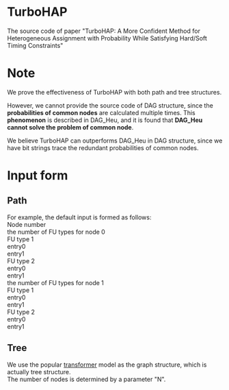 # TurboHAP
The source code of paper "TurboHAP: A More Confident Method for Heterogeneous Assignment with  Probability While Satisfying Hard/Soft Timing Constraints"

# Note
We prove the effectiveness of TurboHAP with both path and tree structures.

However, we cannot provide the source code of DAG structure, since the **probabilities of common nodes** are calculated multiple times. This **phenomenon** is described in  DAG_Heu, and it is found that **DAG_Heu cannot solve the problem of common node**.

We believe TurboHAP can outperforms DAG_Heu in DAG structure, since we have bit strings trace the redundant probabilities of common nodes.

# Input form
## Path
For example, the default input is formed as follows:  
Node number  
the number of FU types for node 0  
FU type 1  
entry0  
entry1  
FU type 2  
entry0  
entry1  
the number of FU types for node 1  
FU type 1  
entry0  
entry1  
FU type 2  
entry0  
entry1  

## Tree
We use the popular [transformer](https://proceedings.neurips.cc/paper_files/paper/2017/hash/3f5ee243547dee91fbd053c1c4a845aa-Abstract.html) model as the graph structure, which is actually tree structure.  
The number of nodes is determined by a parameter "N".
